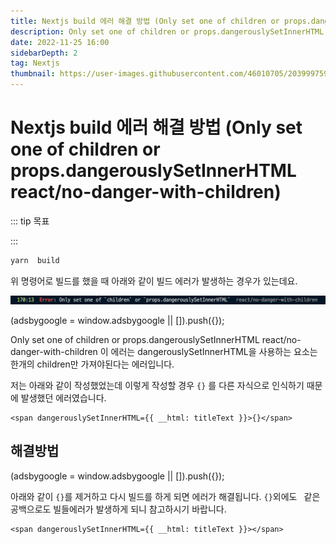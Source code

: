 ```yaml
---
title: Nextjs build 에러 해결 방법 (Only set one of children or props.dangerouslySetInnerHTML react/no-danger-with-children)
description: Only set one of children or props.dangerouslySetInnerHTML react/no-danger-with-children 에러 해결 방법에 대해서 정리합니다.
date: 2022-11-25 16:00
sidebarDepth: 2
tag: Nextjs
thumbnail: https://user-images.githubusercontent.com/46010705/203999759-375a62ba-4b30-4504-9239-972453015742.png
---
```


# Nextjs build 에러 해결 방법 (Only set one of children or props.dangerouslySetInnerHTML react/no-danger-with-children)

::: tip 목표

:::

```bash
yarn  build
```

위 명령어로 빌드를 했을 때 아래와 같이 빌드 에러가 발생하는 경우가 있는데요.

![](./img/1.png)

<component is="script" src="https://pagead2.googlesyndication.com/pagead/js/adsbygoogle.js?client=ca-pub-4877378276818686" crossorigin="anonymous" async></component>

<!-- ui-log 수평형 -->

<ins class="adsbygoogle"
     style="display:block"
     data-ad-client="ca-pub-4877378276818686"
     data-ad-slot="9743150776"
     data-ad-format="auto"
     data-full-width-responsive="true"></ins>
<component is="script">
(adsbygoogle = window.adsbygoogle || []).push({});
</component>

Only set one of children or props.dangerouslySetInnerHTML react/no-danger-with-children 이 에러는 dangerouslySetInnerHTML을 사용하는 요소는 한개의 children만 가져야된다는 에러입니다.

저는 아래와 같이 작성했었는데 이렇게 작성할 경우 `{}` 를 다른 자식으로 인식하기 때문에 발생했던 에러였습니다.

```tsx
<span dangerouslySetInnerHTML={{ __html: titleText }}>{}</span>
```

## 해결방법

<component is="script" src="https://pagead2.googlesyndication.com/pagead/js/adsbygoogle.js?client=ca-pub-4877378276818686" crossorigin="anonymous" async></component>

<!-- ui-log 수평형 -->

<ins class="adsbygoogle"
     style="display:block"
     data-ad-client="ca-pub-4877378276818686"
     data-ad-slot="9743150776"
     data-ad-format="auto"
     data-full-width-responsive="true"></ins>
<component is="script">
(adsbygoogle = window.adsbygoogle || []).push({});
</component>

아래와 같이 `{}`를 제거하고 다시 빌드를 하게 되면 에러가 해결됩니다.
`{}`외에도 ` `같은 공백으로도 빌들에러가 발생하게 되니 참고하시기 바랍니다.

```tsx
<span dangerouslySetInnerHTML={{ __html: titleText }}></span>
```
